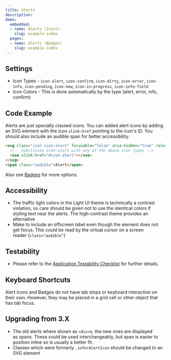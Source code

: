 ```yaml
---
title: Alerts
description: 
demo:
  embedded:
  - name: Alerts (Icons)
    slug: example-index
  pages:
  - name: Alerts (Badges)
    slug: example-index
---
```


## Settings

- Icon Types - `icon-alert`, `icon-confirm`, `icon-dirty`, `icon-error`, `icon-info`, `icon-pending`, `icon-new`, `icon-in-progress`, `icon-info-field`
- Icon Colors - This is done automatically by the type (alert, error, info, confirm)

## Code Example

Alerts are just specially classed icons. You can added alert icons by adding an SVG element with the icon `xlink:href` pointing to the icon's ID. You should also include an audible span for better accessibility.

```html
<svg class="icon icon-alert" focusable="false" aria-hidden="true" role="presentation">
  <!-- Substitute icon-alert with any of the above icon types -->
  <use xlink:href="#icon-alert"></use>
</svg>
<span class="audible">Alert</span>

```

Also see [Badges](./badges) for more options.

## Accessibility

- The traffic light colors in the Light UI theme is technically a contrast violation, so care should be given not to use the identical colors if styling text near the alerts. The high-contrast theme provides an alternative
- Make to include an offscreen label even though the element does not get focus. This could be read by the virtual cursor on a screen reader (`class="audible"`)

## Testability

- Please refer to the [Application Testability Checklist](https://design.infor.com/resources/application-testability-checklist) for further details.

## Keyboard Shortcuts

Alert icons and Badges do not have tab stops or keyboard interaction on their own. However, they may be placed in a grid cell or other object that has tab focus.

## Upgrading from 3.X

- The old alerts where shown as `<div>`s, the new ones are displayed as spans. These could be used interchangeably, but span is easier to position inline so is usually a better fit.
- Classes which were formerly `.inforAlertIcon` should be changed to an SVG element
